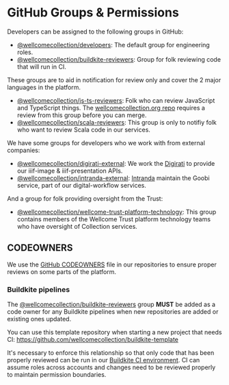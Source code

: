 # GitHub Groups & Permissions

Developers can be assigned to the following groups in GitHub:
- [@wellcomecollection/developers](https://github.com/orgs/wellcomecollection/teams/developers): The default group for engineering roles.
- [@wellcomecollection/buildkite-reviewers](https://github.com/orgs/wellcomecollection/teams/buildkite-reviewers): Group for folk reviewing code that will run in CI.

These groups are to aid in notification for review only and cover the 2 major languages in the platform.
- [@wellcomecollection/js-ts-reviewers](https://github.com/orgs/wellcomecollection/teams/js-ts-reviewers): Folk who can review JavaScript and TypeScript things. The [wellcomecollection.org repo](https://github.com/wellcomecollection/wellcomecollection.org) requires a review from this group before you can merge.
- [@wellcomecollection/scala-reviewers](https://github.com/orgs/wellcomecollection/teams/scala-reviewers): This group is only to notifiy folk who want to review Scala code in our services.

We have some groups for developers who we work with from external companies:
- [@wellcomecollection/digirati-external](https://github.com/orgs/wellcomecollection/teams/digirati-external): We work the [Digirati](https://digirati.com/) to provide our iiif-image & iiif-presentation APIs.
- [@wellcomecollection/intranda-external](https://github.com/orgs/wellcomecollection/teams/intranda-external): [Intranda](https://www.intranda.com/) maintain the Goobi service, part of our digital-workflow services.

And a group for folk providing oversight from the Trust:
- [@wellcomecollection/wellcome-trust-platform-technology](https://github.com/orgs/wellcomecollection/teams/wellcome-trust-platform-technology): This group contains members of the Wellcome Trust platform technology teams who have oversight of Collection services.

## CODEOWNERS

We use the [GitHub CODEOWNERS](https://docs.github.com/en/github/creating-cloning-and-archiving-repositories/creating-a-repository-on-github/about-code-owners) file in our repositories to ensure proper reviews on some parts of the platform.

### Buildkite pipelines

The [@wellcomecollection/buildkite-reviewers](https://github.com/orgs/wellcomecollection/teams/buildkite-reviewers) group **MUST** be added as a code owner for any Buildkite pipelines when new repositories are added or existing ones updated.

You can use this template repository when starting a new project that needs CI: https://github.com/wellcomecollection/buildkite-template

It's necessary to enforce this relationship so that only code that has been properly reviewed can be run in our [Buildkite CI environment](https://buildkite.com/wellcomecollection). CI can assume roles across accounts and changes need to be reviewed properly to maintain permission boundaries.
